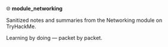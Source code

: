 🌐 **module_networking**

Sanitized notes and summaries from the Networking module on TryHackMe.

Learning by doing — packet by packet.
